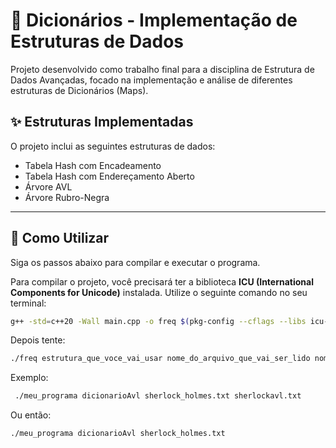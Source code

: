 # 📖 Dicionários - Implementação de Estruturas de Dados

Projeto desenvolvido como trabalho final para a disciplina de Estrutura de Dados Avançadas, focado na implementação e análise de diferentes estruturas de Dicionários (Maps).

## ✨ Estruturas Implementadas

O projeto inclui as seguintes estruturas de dados:

-   Tabela Hash com Encadeamento
-   Tabela Hash com Endereçamento Aberto
-   Árvore AVL
-   Árvore Rubro-Negra

---

## 🚀 Como Utilizar

Siga os passos abaixo para compilar e executar o programa.

Para compilar o projeto, você precisará ter a biblioteca **ICU (International Components for Unicode)** instalada. Utilize o seguinte comando no seu terminal:

```bash
g++ -std=c++20 -Wall main.cpp -o freq $(pkg-config --cflags --libs icu-uc icu-i18n)

```
Depois tente:

```bash
./freq estrutura_que_voce_vai_usar nome_do_arquivo_que_vai_ser_lido nome_do_arquivo_de_saida

```

Exemplo:

```bash
 ./meu_programa dicionarioAvl sherlock_holmes.txt sherlockavl.txt
```

Ou então:

```bash
./meu_programa dicionarioAvl sherlock_holmes.txt
```

